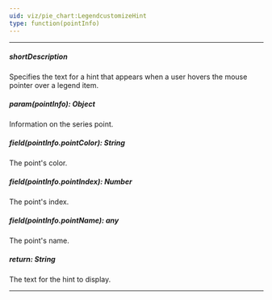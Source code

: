 ```yaml
---
uid: viz/pie_chart:LegendcustomizeHint
type: function(pointInfo)
---
```

---
##### shortDescription
Specifies the text for a hint that appears when a user hovers the mouse pointer over a legend item.

##### param(pointInfo): Object
Information on the series point.

##### field(pointInfo.pointColor): String
The point's color.

##### field(pointInfo.pointIndex): Number
The point's index.

##### field(pointInfo.pointName): any
The point's name.

##### return: String
The text for the hint to display.

---
